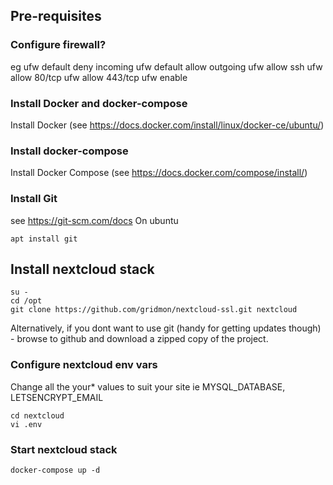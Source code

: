 ## Pre-requisites
### Configure firewall?
eg
    ufw default deny incoming
    ufw default allow outgoing
    ufw allow ssh
    ufw allow 80/tcp
    ufw allow 443/tcp
    ufw enable

### Install Docker and docker-compose

Install Docker (see https://docs.docker.com/install/linux/docker-ce/ubuntu/)

### Install docker-compose

Install Docker Compose (see https://docs.docker.com/compose/install/)

### Install Git
see https://git-scm.com/docs
On ubuntu

    apt install git

## Install nextcloud stack

    su -
    cd /opt
    git clone https://github.com/gridmon/nextcloud-ssl.git nextcloud

Alternatively, if you dont want to use git (handy for getting updates though) - browse to github and download a zipped copy of the project.

### Configure nextcloud env vars
Change all the your* values to suit your site ie MYSQL_DATABASE, LETSENCRYPT_EMAIL

    cd nextcloud
    vi .env

### Start nextcloud stack
    docker-compose up -d

